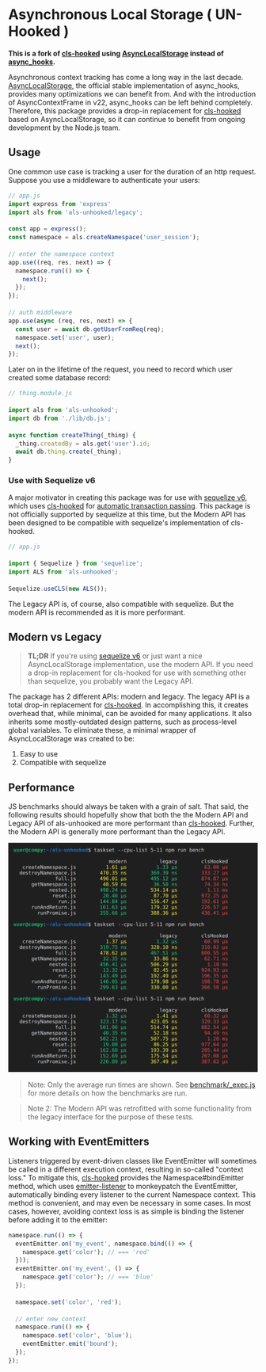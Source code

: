 # Asynchronous Local Storage ( UN-Hooked )

**This is a fork of [cls-hooked][cls] using [AsyncLocalStorage] instead of [async_hooks][ah].**

Asynchronous context tracking has come a long way in the last decade. [AsyncLocalStorage], the official stable implementation of async_hooks, provides many optimizations we can benefit from. And with the introduction of AsyncContextFrame in v22, async_hooks can be left behind completely. Therefore, this package provides a drop-in replacement for [cls-hooked][cls] based on AsyncLocalStorage, so it can continue to benefit from ongoing development by the Node.js team.

## Usage

One common use case is tracking a user for the duration of an http request. Suppose you use a middleware to authenticate your users:

```javascript
// app.js
import express from 'express'
import als from 'als-unhooked/legacy';

const app = express();
const namespace = als.createNamespace('user_session');

// enter the namespace context
app.use((req, res, next) => {
  namespace.run(() => {
    next();
  });
});

// auth middleware
app.use(async (req, res, next) => {
  const user = await db.getUserFromReq(req);
  namespace.set('user', user);
  next();
});
```

Later on in the lifetime of the request, you need to record which user created some database record:

```javascript
// thing.module.js

import als from 'als-unhooked';
import db from './lib/db.js';

async function createThing(_thing) {
  _thing.createdBy = als.get('user').id;
  await db.thing.create(_thing);
}
```

### Use with Sequelize v6

A major motivator in creating this package was for use with [sequelize v6][v6],
which uses [cls-hooked][cls] for [automatic transaction passing][autotxn].
This package is not officially supported by sequelize at this time, but the Modern API
has been designed to be compatible with sequelize's implementation of cls-hooked.

```javascript
// app.js

import { Sequelize } from 'sequelize';
import ALS from 'als-unhooked';

Sequelize.useCLS(new ALS());
```

The Legacy API is, of course, also compatible with sequelize. But the modern API is
recommended as it is more performant.

## Modern vs Legacy

> **TL;DR** If you're using [sequelize v6][v6] or just want a nice AsyncLocalStorage implementation,
> use the modern API. If you need a drop-in replacement for cls-hooked for use with something
> other than sequelize, you probably want the Legacy API.

The package has 2 different APIs: modern and legacy. The legacy API is a total drop-in replacement
for [cls-hooked][cls]. In accomplishing this, it creates overhead that, while minimal, can be avoided
for many applications. It also inherits some mostly-outdated design patterns, such as process-level
global variables. To eliminate these, a minimal wrapper of AsyncLocalStorage was created to be:

1. Easy to use
2. Compatible with sequelize

## Performance

JS benchmarks should always be taken with a grain of salt. That said, the following results should hopefully show that both the the Modern API and Legacy API of als-unhooked are more performant than [cls-hooked][cls]. Further, the Modern API is generally more performant than the Legacy API.

![benchmark](./typedoc/benchmarks.png)

> Note: Only the average run times are shown. See [benchmark/_exec.js](./benchmark/_exec.js) for more details on how the benchmarks are run.

> Note 2: The Modern API was retrofitted with some functionality from the legacy interface for the purpose of these tests.

## Working with EventEmitters

Listeners triggered by event-driven classes like EventEmitter will sometimes be called in a different execution context, resulting in so-called "context loss." To mitigate this, [cls-hooked][cls] provides the Namespace#bindEmitter method, which uses [emitter-listener] to monkeypatch the EventEmitter, automatically binding every listener to the current Namespace context. This method is convenient, and may even be necessary in some cases. In most cases, however, avoiding context loss is as simple is binding the listener before adding it to the emitter:

```javascript
namespace.run(() => {
  eventEmitter.on('my_event', namespace.bind(() => {
    namespace.get('color'); // === 'red'
  }));
  eventEmitter.on('my_event', () => {
    namespace.get('color'); // === 'blue'
  });

  namespace.set('color', 'red');

  // enter new context
  namespace.run(() => {
    namespace.set('color', 'blue');
    eventEmitter.emit('bound');
  });
});
```

[v6]: https://github.com/sequelize/sequelize/tree/v6
[AsyncLocalStorage]: https://nodejs.org/api/async_context.html#class-asynclocalstorage
[ah]: https://github.com/nodejs/node/blob/master/doc/api/async_hooks.md
[autotxn]: https://sequelize.org/docs/v6/other-topics/transactions/#automatically-pass-transactions-to-all-queries
[cls]: https://github.com/jeff-lewis/cls-hooked
[emitter-listener]: https://github.com/othiym23/emitter-listener
